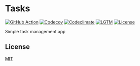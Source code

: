 # Tasks

[![GitHub Action](https://img.shields.io/github/actions/workflow/status/raviqqe/tasks/main.yaml?branch=main&style=flat-square)](https://github.com/raviqqe/tasks/actions)
[![Codecov](https://img.shields.io/codecov/c/github/raviqqe/tasks.svg?style=flat-square)](https://codecov.io/gh/raviqqe/tasks)
[![Codeclimate](https://img.shields.io/codeclimate/maintainability/raviqqe/tasks?style=flat-square)](https://codeclimate.com/github/raviqqe/tasks)
[![LGTM](https://img.shields.io/lgtm/alerts/github/raviqqe/tasks?style=flat-square)](https://lgtm.com/projects/g/raviqqe/tasks)
[![License](https://img.shields.io/github/license/raviqqe/tasks.svg?style=flat-square)](LICENSE)

Simple task management app

## License

[MIT](LICENSE)
